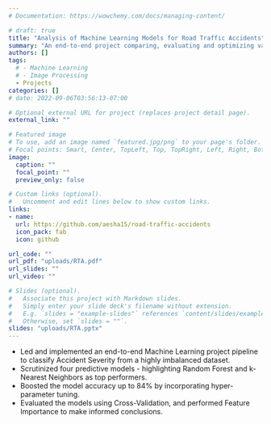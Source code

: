 ```yaml
---
# Documentation: https://wowchemy.com/docs/managing-content/

# draft: true
title: "Analysis of Machine Learning Models for Road Traffic Accidents"
summary: "An end-to-end project comparing, evaluating and optimizing various ML models for classifying accident severity."
authors: []
tags: 
  # - Machine Learning
  # - Image Processing
  - Projects
categories: []
# date: 2022-09-06T03:56:13-07:00

# Optional external URL for project (replaces project detail page).
external_link: ""

# Featured image
# To use, add an image named `featured.jpg/png` to your page's folder.
# Focal points: Smart, Center, TopLeft, Top, TopRight, Left, Right, BottomLeft, Bottom, BottomRight.
image:
  caption: ""
  focal_point: ""
  preview_only: false

# Custom links (optional).
#   Uncomment and edit lines below to show custom links.
links:
- name: 
  url: https://github.com/aesha15/road-traffic-accidents
  icon_pack: fab
  icon: github

url_code: ""
url_pdf: "uploads/RTA.pdf"
url_slides: ""
url_video: ""

# Slides (optional).
#   Associate this project with Markdown slides.
#   Simply enter your slide deck's filename without extension.
#   E.g. `slides = "example-slides"` references `content/slides/example-slides.md`.
#   Otherwise, set `slides = ""`.
slides: "uploads/RTA.pptx"
---
```

- Led and implemented an end-to-end Machine Learning project pipeline to classify Accident Severity from a highly imbalanced dataset.
- Scrutinized four predictive models - highlighting Random Forest and k-Nearest Neighbors as top performers.
- Boosted the model accuracy up to 84% by incorporating hyper-parameter tuning.
- Evaluated the models using Cross-Validation, and performed Feature Importance to make informed conclusions.

